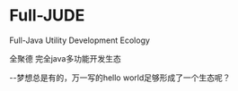 # Full-JUDE
Full-Java Utility Development Ecology

全聚德
完全java多功能开发生态 

--梦想总是有的，万一写的hello world足够形成了一个生态呢？
